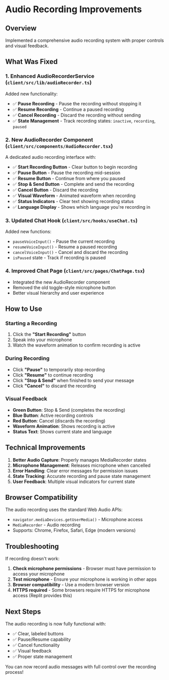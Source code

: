# Audio Recording Improvements

## Overview
Implemented a comprehensive audio recording system with proper controls and visual feedback.

## What Was Fixed

### 1. **Enhanced AudioRecorderService** (`client/src/lib/audioRecorder.ts`)
Added new functionality:
- ✅ **Pause Recording** - Pause the recording without stopping it
- ✅ **Resume Recording** - Continue a paused recording
- ✅ **Cancel Recording** - Discard the recording without sending
- ✅ **State Management** - Track recording states: `inactive`, `recording`, `paused`

### 2. **New AudioRecorder Component** (`client/src/components/AudioRecorder.tsx`)
A dedicated audio recording interface with:
- ✅ **Start Recording Button** - Clear button to begin recording
- ✅ **Pause Button** - Pause the recording mid-session
- ✅ **Resume Button** - Continue from where you paused
- ✅ **Stop & Send Button** - Complete and send the recording
- ✅ **Cancel Button** - Discard the recording
- ✅ **Visual Waveform** - Animated waveform when recording
- ✅ **Status Indicators** - Clear text showing recording status
- ✅ **Language Display** - Shows which language you're recording in

### 3. **Updated Chat Hook** (`client/src/hooks/useChat.ts`)
Added new functions:
- `pauseVoiceInput()` - Pause the current recording
- `resumeVoiceInput()` - Resume a paused recording
- `cancelVoiceInput()` - Cancel and discard the recording
- `isPaused` state - Track if recording is paused

### 4. **Improved Chat Page** (`client/src/pages/ChatPage.tsx`)
- Integrated the new AudioRecorder component
- Removed the old toggle-style microphone button
- Better visual hierarchy and user experience

## How to Use

### Starting a Recording
1. Click the **"Start Recording"** button
2. Speak into your microphone
3. Watch the waveform animation to confirm recording is active

### During Recording
- Click **"Pause"** to temporarily stop recording
- Click **"Resume"** to continue recording
- Click **"Stop & Send"** when finished to send your message
- Click **"Cancel"** to discard the recording

### Visual Feedback
- **Green Button**: Stop & Send (completes the recording)
- **Blue Button**: Active recording controls
- **Red Button**: Cancel (discards the recording)
- **Waveform Animation**: Shows recording is active
- **Status Text**: Shows current state and language

## Technical Improvements

1. **Better Audio Capture**: Properly manages MediaRecorder states
2. **Microphone Management**: Releases microphone when cancelled
3. **Error Handling**: Clear error messages for permission issues
4. **State Tracking**: Accurate recording and pause state management
5. **User Feedback**: Multiple visual indicators for current state

## Browser Compatibility

The audio recording uses the standard Web Audio APIs:
- `navigator.mediaDevices.getUserMedia()` - Microphone access
- `MediaRecorder` - Audio recording
- Supports: Chrome, Firefox, Safari, Edge (modern versions)

## Troubleshooting

If recording doesn't work:
1. **Check microphone permissions** - Browser must have permission to access your microphone
2. **Test microphone** - Ensure your microphone is working in other apps
3. **Browser compatibility** - Use a modern browser version
4. **HTTPS required** - Some browsers require HTTPS for microphone access (Replit provides this)

## Next Steps

The audio recording is now fully functional with:
- ✅ Clear, labeled buttons
- ✅ Pause/Resume capability
- ✅ Cancel functionality
- ✅ Visual feedback
- ✅ Proper state management

You can now record audio messages with full control over the recording process!
